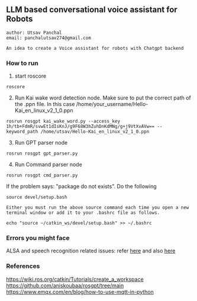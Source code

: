 ## LLM based conversational voice assistant for Robots

    author: Utsav Panchal
    email: panchalutsav274@gmail.com

    An idea to create a Voice assistant for robots with Chatgpt backend


### How to run

1) start roscore
```
roscore
```
2) Run Kai wake word detection node. 
Make sure to put the correct path of the .ppn file. In this case /home/your_username/Hello-Kai_en_linux_v2_1_0.ppn
```
rosrun rosgpt kai_wake_word.py --access_key 1h/tb+FdmR/svwEt1dIsKnJ/g9F68W3hZuhDnKdMNg/g+j9VtXvAVw== --keyword_path /home/utsav/Hello-Kai_en_linux_v2_1_0.ppn
```
3) Run GPT parser node
```
rosrun rosgpt gpt_parser.py
```
4) Run Command parser node
```
rosrun rosgpt cmd_parser.py
```


If the problem says: "package do not exists". Do the following


    source devel/setup.bash

    Either you must run the above source command each time you open a new terminal window or add it to your .bashrc file as follows.

    echo "source ~/catkin_ws/devel/setup.bash" >> ~/.bashrc

### Errors you might face
ALSA and speech recognition related issues: refer [here](https://stackoverflow.com/questions/7088672/pyaudio-working-but-spits-out-error-messages-each-time) and also [here](https://github.com/Uberi/speech_recognition/issues/526)


### References 

https://wiki.ros.org/catkin/Tutorials/create_a_workspace  
https://github.com/aniskoubaa/rosgpt/tree/main
https://www.emqx.com/en/blog/how-to-use-mqtt-in-python
